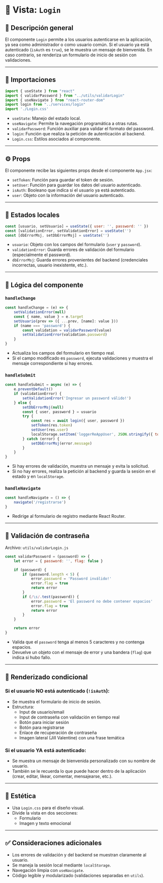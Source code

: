 # 📄 Vista: `Login`

## 📌 Descripción general

El componente `Login` permite a los usuarios autenticarse en la aplicación, ya sea como administrador o como usuario común. Si el usuario ya está autenticado (`isAuth` es `true`), se le muestra un mensaje de bienvenida. En caso contrario, se renderiza un formulario de inicio de sesión con validaciones.

---

## 🧹 Importaciones

```js
import { useState } from "react"
import { validarPassword } from "../utils/validarLogin"
import { useNavigate } from "react-router-dom"
import login from "../services/login"
import './Login.css'
```

- `useState`: Manejo del estado local.
- `useNavigate`: Permite la navegación programática a otras rutas.
- `validarPassword`: Función auxiliar para validar el formato del password.
- `login`: Función que realiza la petición de autenticación al backend.
- `Login.css`: Estilos asociados al componente.

---

## ⚙️ Props

El componente recibe las siguientes props desde el componente `App.jsx`:

- `setToken`: Función para guardar el token de sesión.
- `setUser`: Función para guardar los datos del usuario autenticado.
- `isAuth`: Booleano que indica si el usuario ya está autenticado.
- `user`: Objeto con la información del usuario autenticado.

---

## 🧠 Estados locales

```js
const [usuario, setUsuario] = useState({ user: '', password: '' })
const [validationError, setValidationError] = useState('')
const [dbErrorMsj, setDbErrorMsj] = useState('')
```

- `usuario`: Objeto con los campos del formulario (`user` y `password`).
- `validationError`: Guarda errores de validación del formulario (especialmente el password).
- `dbErrorMsj`: Guarda errores provenientes del backend (credenciales incorrectas, usuario inexistente, etc.).

---

## 🔄 Lógica del componente

### `handleChange`

```js
const handleChange = (e) => {
    setValidationError(null)
    const { name, value } = e.target
    setUsuario(prev => ({ ...prev, [name]: value }))
    if (name === 'password') {
        const validation = validarPassword(value)
        setValidationError(validation.password)
    }
}
```

- Actualiza los campos del formulario en tiempo real.
- Si el campo modificado es `password`, ejecuta validaciones y muestra el mensaje correspondiente si hay errores.

### `handleSubmit`

```js
const handleSubmit = async (e) => {
    e.preventDefault()
    if (validationError) {
        setValidationError('Ingresar un password válido!')
    } else {
        setDbErrorMsj(null)
        const { user, password } = usuario
        try {
            const res = await login({ user, password })
            setToken(res.token)
            setUser(res.user)
            localStorage.setItem('loggerReAppUser', JSON.stringify({ token: res.token, user: res.user }))
        } catch (error) {
            setDbErrorMsj(error.message)
        }
    }
}
```

- Si hay errores de validación, muestra un mensaje y evita la solicitud.
- Si no hay errores, realiza la petición al backend y guarda la sesión en el estado y en `localStorage`.

### `handleNavigate`

```js
const handleNavigate = () => {
    navigate('/registrarse')
}
```

- Redirige al formulario de registro mediante React Router.

---

## 🛄 Validación de contraseña

Archivo: `utils/validarLogin.js`

```js
const validarPassword = (password) => {
    let error = { password: '', flag: false }

    if (password) {
        if (password.length < 5) {
            error.password = 'Password inválido!'
            error.flag = true
            return error
        }
        if (/\s/.test(password)) {
            error.password = 'El password no debe contener espacios'
            error.flag = true
            return error
        }
    }

    return error
}
```

- Valida que el `password` tenga al menos 5 caracteres y no contenga espacios.
- Devuelve un objeto con el mensaje de error y una bandera (`flag`) que indica si hubo fallo.

---

## 🧱 Renderizado condicional

### Si el usuario **NO** está autenticado (`!isAuth`):

- Se muestra el formulario de inicio de sesión.
- Estructura:
  - Input de usuario/email
  - Input de contraseña con validación en tiempo real
  - Botón para iniciar sesión
  - Botón para registrarse
  - Enlace de recuperación de contraseña
  - Imagen lateral (Jill Valentine) con una frase temática

### Si el usuario **YA está autenticado**:

- Se muestra un mensaje de bienvenida personalizado con su nombre de usuario.
- También se le recuerda lo que puede hacer dentro de la aplicación (crear, editar, likear, comentar, mensajearse, etc.).

---

## 📸 Estética

- Usa `Login.css` para el diseño visual.
- Divide la vista en dos secciones:
  - Formulario
  - Imagen y texto emocional

---

## ✅ Consideraciones adicionales

- Los errores de validación y del backend se muestran claramente al usuario.
- Se maneja la sesión local mediante `localStorage`.
- Navegación limpia con `useNavigate`.
- Código legible y modularizado (validaciones separadas en `utils`).

